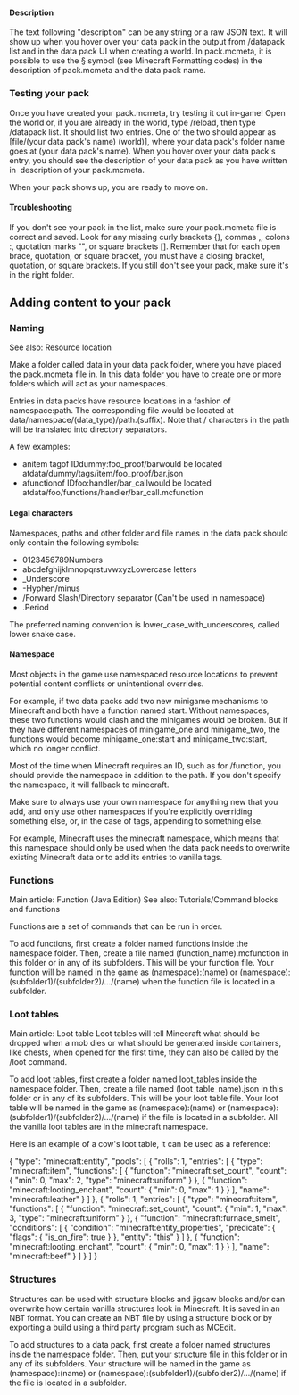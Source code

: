 #### Description
The text following "description" can be any string or a raw JSON text. It will show up when you hover over your data pack in the output from /datapack list and in the data pack UI when creating a world. In pack.mcmeta, it is possible to use the § symbol (see Minecraft Formatting codes) in the description of pack.mcmeta and the data pack name.

### Testing your pack
Once you have created your pack.mcmeta, try testing it out in-game! Open the world or, if you are already in the world, type /reload, then type /datapack list. It should list two entries. One of the two should appear as [file/(your data pack's name) (world)], where your data pack's folder name goes at (your data pack's name). When you hover over your data pack's entry, you should see the description of your data pack as you have written in  description of your pack.mcmeta.

When your pack shows up, you are ready to move on.

#### Troubleshooting
If you don't see your pack in the list, make sure your pack.mcmeta file is correct and saved. Look for any missing curly brackets {}, commas ,, colons :, quotation marks "", or square brackets []. Remember that for each open brace, quotation, or square bracket, you must have a closing bracket, quotation, or square brackets. If you still don't see your pack, make sure it's in the right folder.

## Adding content to your pack
### Naming
See also: Resource location

Make a folder called data in your data pack folder, where you have placed the pack.mcmeta file in. In this data folder you have to create one or more folders which will act as your namespaces.

Entries in data packs have resource locations in a fashion of namespace:path. The corresponding file would be located at data/namespace/(data_type)/path.(suffix). Note that / characters in the path will be translated into directory separators.

A few examples:

- anitem tagof IDdummy:foo_proof/barwould be located atdata/dummy/tags/item/foo_proof/bar.json
- afunctionof IDfoo:handler/bar_callwould be located atdata/foo/functions/handler/bar_call.mcfunction

#### Legal characters
Namespaces, paths and other folder and file names in the data pack should only contain the following symbols:

- 0123456789Numbers
- abcdefghijklmnopqrstuvwxyzLowercase letters
- _Underscore
- -Hyphen/minus
- /Forward Slash/Directory separator (Can't be used in namespace)
- .Period

The preferred naming convention is lower_case_with_underscores, called lower snake case.

#### Namespace
Most objects in the game use namespaced resource locations to prevent potential content conflicts or unintentional overrides.

For example, if two data packs add two new minigame mechanisms to Minecraft and both have a function named start. Without namespaces, these two functions would clash and the minigames would be broken. But if they have different namespaces of minigame_one and minigame_two, the functions would become minigame_one:start and minigame_two:start, which no longer conflict.

Most of the time when Minecraft requires an ID, such as for /function, you should provide the namespace in addition to the path. If you don't specify the namespace, it will fallback to minecraft. 

Make sure to always use your own namespace for anything new that you add, and only use other namespaces if you're explicitly overriding something else, or, in the case of tags, appending to something else.

For example, Minecraft uses the minecraft namespace, which means that this namespace should only be used when the data pack needs to overwrite existing Minecraft data or to add its entries to vanilla tags.

### Functions
Main article: Function (Java Edition)
See also: Tutorials/Command blocks and functions

Functions are a set of commands that can be run in order.

To add functions, first create a folder named functions inside the namespace folder. Then, create a file named (function_name).mcfunction in this folder or in any of its subfolders. This will be your function file. Your function will be named in the game as (namespace):(name) or (namespace):(subfolder1)/(subfolder2)/.../(name) when the function file is located in a subfolder.

### Loot tables
Main article: Loot table
Loot tables will tell Minecraft what should be dropped when a mob dies or what should be generated inside containers, like chests, when opened for the first time, they can also be called by the /loot command.

To add loot tables, first create a folder named loot_tables inside the namespace folder. Then, create a file named (loot_table_name).json in this folder or in any of its subfolders. This will be your loot table file. Your loot table will be named in the game as (namespace):(name) or (namespace):(subfolder1)/(subfolder2)/.../(name) if the file is located in a subfolder. All the vanilla loot tables are in the minecraft namespace.

Here is an example of a cow's loot table, it can be used as a reference:

{
  "type": "minecraft:entity",
  "pools": [
    {
      "rolls": 1,
      "entries": [
        {
          "type": "minecraft:item",
          "functions": [
            {
              "function": "minecraft:set_count",
              "count": {
                "min": 0,
                "max": 2,
                "type": "minecraft:uniform"
              }
            },
            {
              "function": "minecraft:looting_enchant",
              "count": {
                "min": 0,
                "max": 1
              }
            }
          ],
          "name": "minecraft:leather"
        }
      ]
    },
    {
      "rolls": 1,
      "entries": [
        {
          "type": "minecraft:item",
          "functions": [
            {
              "function": "minecraft:set_count",
              "count": {
                "min": 1,
                "max": 3,
                "type": "minecraft:uniform"
              }
            },
            {
              "function": "minecraft:furnace_smelt",
              "conditions": [
                {
                  "condition": "minecraft:entity_properties",
                  "predicate": {
                    "flags": {
                      "is_on_fire": true
                    }
                  },
                  "entity": "this"
                }
              ]
            },
            {
              "function": "minecraft:looting_enchant",
              "count": {
                "min": 0,
                "max": 1
              }
            }
          ],
          "name": "minecraft:beef"
        }
      ]
    }
  ]
}

### Structures
Structures can be used with structure blocks and jigsaw blocks and/or can overwrite how certain vanilla structures look in Minecraft. It is saved in an NBT format. You can create an NBT file by using a structure block or by exporting a build using a third party program such as MCEdit.

To add structures to a data pack, first create a folder named structures inside the namespace folder. Then, put your structure file in this folder or in any of its subfolders. Your structure will be named in the game as (namespace):(name) or (namespace):(subfolder1)/(subfolder2)/.../(name) if the file is located in a subfolder.


